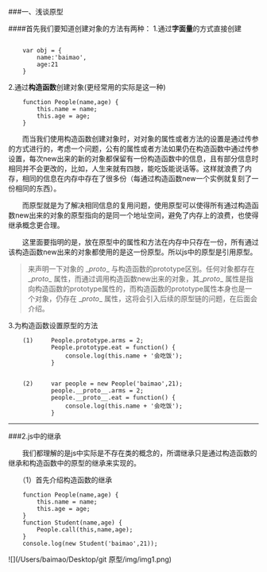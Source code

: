 ###一、浅谈原型

####首先我们要知道创建对象的方法有两种：
1.通过**字面量**的方式直接创建

```

	var obj = {
		name:'baimao',
		age:21
	}
```
2.通过**构造函数**创建对象(更经常用的实际是这一种)

```
	function People(name,age) {
		this.name = name;
		this.age = age;
	}
```


&#x3000;&#x3000;而当我们使用构造函数创建对象时，对对象的属性或者方法的设置是通过传参的方式进行的，考虑一个问题，公有的属性或者方法如果仍在构造函数中通过传参设置，每次new出来的新的对象都保留有一份构造函数中的信息，且有部分信息时相同并不会更改的，比如，人生来就有四肢，能吃饭能说话等。这样就浪费了内存，相同的信息在内存中存在了很多份（每通过构造函数new一个实例就复刻了一份相同的东西）。

&#x3000;&#x3000;而原型就是为了解决相同信息的复用问题，使用原型可以使得所有通过构造函数new出来的对象的原型指向的是同一个地址空间，避免了内存上的浪费，也使得继承概念更合理。

&#x3000;&#x3000;这里面要指明的是，放在原型中的属性和方法在内存中只存在一份，所有通过该构造函数new出来的对象都使用的是这一份原型。所以js中的原型是引用原型。


>来声明一下对象的 \__proto__ 与构造函数的prototype区别。任何对象都存在\__proto__ 属性，而通过调用构造函数new出来的对象，其\__proto__ 属性是指向构造函数的prototype属性的，而构造函数的prototype属性本身也是一个对象，仍存在 \__proto__ 属性，这将会引入后续的原型链的问题，在后面会介绍。

3.为构造函数设置原型的方法

```
	(1)		People.prototype.arms = 2;
			People.prototype.eat = function() {
				console.log(this.name + '会吃饭');
			}
	
```

```
	(2)		var people = new People('baimao',21);
			people.__proto__.arms = 2;
			people.__proto__.eat = function() {
				console.log(this.name + '会吃饭');
			}

```


***

###2.js中的继承

&#x3000;&#x3000;我们都理解的是js中实际是不存在类的概念的，所谓继承只是通过构造函数的继承和构造函数中的原型的继承来实现的。</br>

&#x3000;&#x3000;（1）首先介绍构造函数的继承

```
	function People(name,age) {
        this.name = name;
        this.age = age;
    }
    function Student(name,age) {
        People.call(this,name,age);
    }
    console.log(new Student('baimao',21));

```

 ![](/Users/baimao/Desktop/git 原型/img/img1.png)
	



